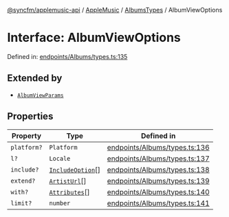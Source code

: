 [@syncfm/applemusic-api](../../../../../../globals.md) / [AppleMusic](../../../index.md) / [AlbumsTypes](../index.md) / AlbumViewOptions

# Interface: AlbumViewOptions

Defined in: [endpoints/Albums/types.ts:135](https://github.com/sync-fm/applemusic-api/blob/9471caba6a6b5bc92263ffc6e5d9c04672ec1f7f/src/endpoints/Albums/types.ts#L135)

## Extended by

- [`AlbumViewParams`](AlbumViewParams.md)

## Properties

| Property | Type | Defined in |
| ------ | ------ | ------ |
| <a id="platform"></a> `platform?` | `Platform` | [endpoints/Albums/types.ts:136](https://github.com/sync-fm/applemusic-api/blob/9471caba6a6b5bc92263ffc6e5d9c04672ec1f7f/src/endpoints/Albums/types.ts#L136) |
| <a id="l"></a> `l?` | `Locale` | [endpoints/Albums/types.ts:137](https://github.com/sync-fm/applemusic-api/blob/9471caba6a6b5bc92263ffc6e5d9c04672ec1f7f/src/endpoints/Albums/types.ts#L137) |
| <a id="include"></a> `include?` | [`IncludeOption`](../enumerations/IncludeOption.md)[] | [endpoints/Albums/types.ts:138](https://github.com/sync-fm/applemusic-api/blob/9471caba6a6b5bc92263ffc6e5d9c04672ec1f7f/src/endpoints/Albums/types.ts#L138) |
| <a id="extend"></a> `extend?` | [`ArtistUrl`](../enumerations/ExtendOption.md#artisturl)[] | [endpoints/Albums/types.ts:139](https://github.com/sync-fm/applemusic-api/blob/9471caba6a6b5bc92263ffc6e5d9c04672ec1f7f/src/endpoints/Albums/types.ts#L139) |
| <a id="with"></a> `with?` | [`Attributes`](../enumerations/WithOption.md#attributes)[] | [endpoints/Albums/types.ts:140](https://github.com/sync-fm/applemusic-api/blob/9471caba6a6b5bc92263ffc6e5d9c04672ec1f7f/src/endpoints/Albums/types.ts#L140) |
| <a id="limit"></a> `limit?` | `number` | [endpoints/Albums/types.ts:141](https://github.com/sync-fm/applemusic-api/blob/9471caba6a6b5bc92263ffc6e5d9c04672ec1f7f/src/endpoints/Albums/types.ts#L141) |
